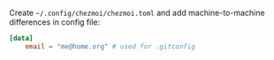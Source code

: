 Create `~/.config/chezmoi/chezmoi.toml` and add machine-to-machine differences in config file: 

```toml
[data]
    email = "me@home.org" # used for .gitconfig
```